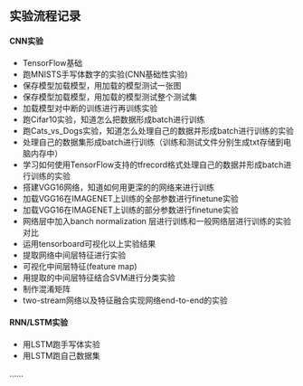 ## 实验流程记录

#### CNN实验

* TensorFlow基础
* 跑MNISTS手写体数字的实验(CNN基础性实验)
* 保存模型加载模型，用加载的模型测试一张图
* 保存模型加载模型，用加载的模型测试整个测试集
* 加载模型对中断的训练进行再训练实验
* 跑Cifar10实验，知道怎么把数据形成batch进行训练
* 跑Cats_vs_Dogs实验，知道怎么处理自己的数据并形成batch进行训练的实验
* 处理自己的数据集形成batch进行训练（训练和测试文件分别生成txt存储到电脑内存中）
* 学习如何使用TensorFlow支持的tfrecord格式处理自己的数据并形成batch进行训练的实验
* 搭建VGG16网络，知道如何用更深的的网络来进行训练
* 加载VGG16在IMAGENET上训练的全部参数进行finetune实验
* 加载VGG16在IMAGENET上训练的部分参数进行finetune实验
* 网络层中加入banch normalization 层进行训练和一般网络层进行训练的实验对比
* 运用tensorboard可视化以上实验结果
* 提取网络中间层特征进行实验
* 可视化中间层特征(feature map)
* 用提取的中间层特征结合SVM进行分类实验
* 制作混淆矩阵
* two-stream网络以及特征融合实现网络end-to-end的实验

#### RNN/LSTM实验

* 用LSTM跑手写体实验
* 用LSTM跑自己数据集

......

